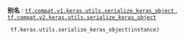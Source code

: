 **别名** : [ `tf.compat.v1.keras.utils.serialize_keras_object` ](/api_docs/python/tf/keras/utils/serialize_keras_object), [ `tf.compat.v2.keras.utils.serialize_keras_object` ](/api_docs/python/tf/keras/utils/serialize_keras_object)

```
 tf.keras.utils.serialize_keras_object(instance)
 
```

